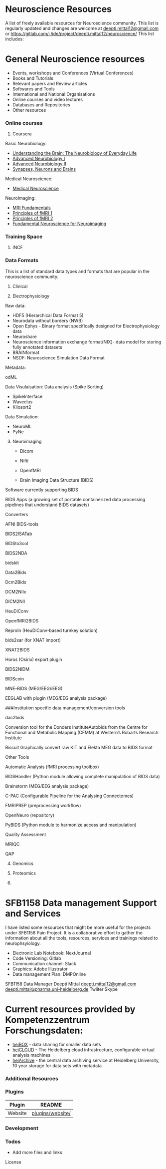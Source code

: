 # Neuroscience Resources

A list of freely available resources for Neuroscience community. This list is regularly updated and changes are welcome at deepti.mittal12@gmail.com or https://gitlab.com/-/ide/project/deepti.mittal12/neuroscience/ This list includes:

# General Neuroscience resources


 - Events, workshops and Conferences (Virtual Conferences)
 - Books and Tutorials
 - Relevant papers and Review articles
 - Softwares and Tools
 - International and National Organisations
 - Online courses and video lectures
 - Databases and Repositories
 - Other resources


### Online courses 

1. Coursera   

Basic Neurobiology:
   - [Understanding the Brain: The Neurobiology of Everyday Life][oc_1.1]   
   - [Advanced Neurobiology I][oc_1.2]   
   - [Advanced Neurobiology II][oc_1.3]
   - [Synapses, Neurons and Brains][oc_1.4]  
   

Medical Neuroscience:
   - [Medical Neuroscience][oc_1.5] 

NeuroImaging:
   - [MRI Fundamentals][oc_1.6] 
   - [Principles of fMRI 1][oc_1.7] 
   - [Principles of fMRI 2][oc_1.8] 
   - [Fundamental Neuroscience for Neuroimaging][oc_1.9] 


[oc_1.1]: https://www.coursera.org/course/neurobiology
[oc_1.2]: https://www.coursera.org/learn/advanced-neurobiology1
[oc_1.3]: https://www.coursera.org/learn/advancedneurobiologyii
[oc_1.4]: https://www.coursera.org/learn/synapses
[oc_1.5]: https://www.coursera.org/learn/medical-neuroscience

[oc_1.6]: https://www.coursera.org/learn/mri-fundamentals
[oc_1.7]: https://www.coursera.org/learn/functional-mri
[oc_1.8]: https://www.coursera.org/learn/functional-mri-2
[oc_1.9]: https://www.coursera.org/learn/neuroscience-neuroimaging

### Training Space

1. INCF


### Data Formats

This is a list of standard data types and formats that are popular in the neuroscience community. 

1. Clinical

2. Electrophysiology

Raw data:
 - HDF5 (Hierarchical Data Format 5)
 - Neurodata without borders (NWB)
 - Open Ephys - Binary format specifically designed for Electrophysiology data
 - Neuroshare
 - Neuroscience information exchange format(NIX)- data model for storing fully annotated      datasets
 - BRAINformat
 - NSDF: Neuroscience Simulation Data Format

 
 Metadata:

 odML

Data Visulaisation:
Data analysis (Spike Sorting)
 - SpikeInterface
 - Waveclus
 - Kilosort2

 Data Simulation:
 - NeuroML
 - PyNe


3. Neuroimaging
   - Dicom
   - Nifti
   - OpenfMRI

   - Brain Imaging Data Structure (BIDS)
      
Software currently supporting BIDS

BIDS Apps (a growing set of portable containerized data processing pipelines that understand BIDS datasets)

Converters

AFNI BIDS-tools

BIDS2ISATab

BIDSto3col

BIDS2NDA

bidskit

Data2Bids

Dcm2Bids

DCM2NIIx

DICM2NII

HeuDiConv

OpenfMRI2BIDS

ReproIn (HeuDiConv-based turnkey solution)

bids2xar (for XNAT import)

XNAT2BIDS

Horos (Osirix) export plugin

BIDS2NIDM

BIDScoin

MNE-BIDS (MEG/EEG/iEEG)

EEGLAB with plugin (MEG/EEG analysis package)

 

###Institution specific data management/conversion tools

dac2bids

Conversion tool for the Donders InstituteAutobids from the Centre for Functional and Metabolic Mapping (CFMM) at Western’s Robarts Research Institute

Biscuit
Graphically convert raw KIT and Elekta MEG data to BIDS format

Other Tools

Automatic Analysis (fMRI processing toolbox)

BIDSHandler (Python module allowing complete manipulation of BIDS data)

Brainstorm (MEG/EEG analysis package)

C-PAC (Configurable Pipeline for the Analysing Connectomes)

FMRIPREP (preprocessing workflow)

OpenNeuro (repository)

PyBIDS (Python module to harmonize access and manipulation)

Quality Assessment

MRIQC

QAP



4. Genomics


5. Proteomics
6. 

# SFB1158  Data management Support and Services


I have listed some resources that might be more useful for the projects under SFB1158 Pain Project. It is a collaborative effort to gather the information about all the tools, resources, services and trainings related to neurophsyiology.

* Electronic Lab Notebook: NextJournal
* Code Versioning: Gitlab
* Communication channel: Slack
* Graphics: Adobe Illustrator
* Data management Plan: DMPOnline

SFB1158 Data Manager
Deepti Mittal
deepti.mittal12@gmail.com
deepti.mittal@pharma.uni-heidelberg.de
Twiiter
Skype

# Current resources provided by Kompetenzzentrum Forschungsdaten:

* [heiBOX](https://www.urz.uni-heidelberg.de/de/heibox) - data sharing for smaller data sets
* [heiCLOUD](https://heicloud.uni-heidelberg.de/heiCLOUD) - The Heidelberg cloud infrastructure, configurable virtual analysis machines 
* [heiArchive](https://heiarchive.uni-heidelberg.de/) - the central data archiving service at Heidelberg University, 10 year storage for data sets with metadata

### Additional Resources

### Plugins

| Plugin  | README                                       |
| ------- | -------------------------------------------- |
| Website | [plugins/website/](hhttps://www.sfb1158.de/) |




### Development

### Todos

* Add more files and links

License
